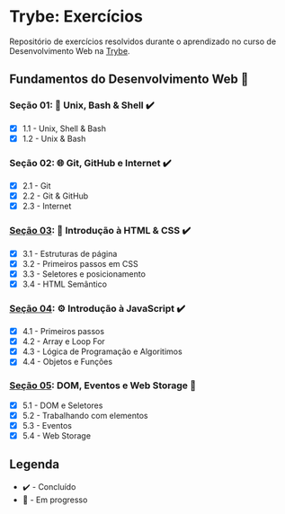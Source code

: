 # Trybe: Exercícios
Repositório de exercícios resolvidos durante o aprendizado no curso de Desenvolvimento Web na [Trybe](https://www.betrybe.com/).

## Fundamentos do Desenvolvimento Web :construction:

### Seção 01: :penguin: Unix, Bash & Shell :heavy_check_mark:
- [X] 1.1 - Unix, Shell & Bash
- [X] 1.2 - Unix & Bash

### Seção 02: :globe_with_meridians: Git, GitHub e Internet :heavy_check_mark:
- [X] 2.1 - Git
- [X] 2.2 - Git & GitHub
- [X] 2.3 - Internet

### [Seção 03](./fundamentos/bloco-03-introducao-html-css/): :page_facing_up: Introdução à HTML & CSS :heavy_check_mark:
- [X] 3.1 - Estruturas de página
- [X] 3.2 - Primeiros passos em CSS
- [X] 3.3 - Seletores e posicionamento
- [X] 3.4 - HTML Semântico

### [Seção 04](./fundamentos/secao-04-introducao-javascript/): :gear: Introdução à JavaScript :heavy_check_mark:
- [X] 4.1 - Primeiros passos
- [X] 4.2 - Array e Loop For
- [X] 4.3 - Lógica de Programação e Algoritimos
- [X] 4.4 - Objetos e Funções

### [Seção 05](./fundamentos/secao-05-dom-eventos-web-storage/): DOM, Eventos e Web Storage :construction:
- [X] 5.1 - DOM e Seletores
- [X] 5.2 - Trabalhando com elementos
- [X] 5.3 - Eventos
- [X] 5.4 - Web Storage

## Legenda
- :heavy_check_mark: - Concluído
- :construction: - Em progresso
